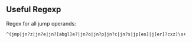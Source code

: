 Useful Regexp
-------------

Regex for all jump operands:

```
^(jmp|jn?z|jn?e|jn?[abgl]e?|jn?o|jn?p|jn?c|jn?s|jp[eo]|j[er]?cxz)\s+
```
